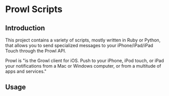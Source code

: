 Prowl Scripts
=============

Introduction
------------

This project contains a variety of scripts, mostly written in Ruby or Python, that allows you to send specialized messages to your iPhone/iPad/iPad Touch through the Prowl API.

Prowl is "is the Growl client for iOS. Push to your iPhone, iPod touch, or iPad your notifications from a Mac or Windows computer, or from a multitude of apps and services."

Usage
-----

